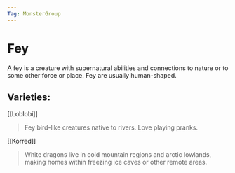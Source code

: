 ```yaml
---
Tag: MonsterGroup
---
```

# Fey
A fey is a creature with supernatural abilities and connections to nature or to some other force or place. Fey are usually human-shaped.

## Varieties:
[[Loblobi]]
> Fey bird-like creatures native to rivers. Love playing pranks.

[[Korred]]
>White dragons live in cold mountain regions and arctic lowlands, making homes within freezing ice caves or other remote areas. 